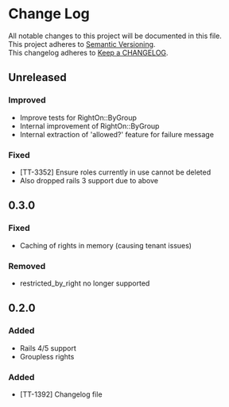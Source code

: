 # Change Log
All notable changes to this project will be documented in this file.  
This project adheres to [Semantic Versioning](http://semver.org/).  
This changelog adheres to [Keep a CHANGELOG](http://keepachangelog.com/).  

## Unreleased

### Improved
- Improve tests for RightOn::ByGroup
- Internal improvement of RightOn::ByGroup
- Internal extraction of 'allowed?' feature for failure message

### Fixed
- [TT-3352] Ensure roles currently in use cannot be deleted
- Also dropped rails 3 support due to above

## 0.3.0

### Fixed
- Caching of rights in memory (causing tenant issues)

### Removed
- restricted_by_right no longer supported

## 0.2.0

### Added
- Rails 4/5 support
- Groupless rights

### Added
- [TT-1392] Changelog file
